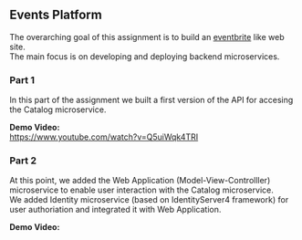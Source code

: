 ## Events Platform

The overarching goal of this assignment is to build an [eventbrite](http://eventbrite.com) like web site.  
The main focus is on developing and deploying backend microservices.


### Part 1

In this part of the assignment we built a first version of the API for accesing the Catalog microservice.

__Demo Video:__  
https://www.youtube.com/watch?v=Q5uiWqk4TRI


### Part 2

At this point, we added the Web Application (Model-View-Controlller) microservice to enable user interaction with the Catalog microservice.  
We added Identity microservice (based on IdentityServer4 framework) for user authoriation and integrated it with Web Application.

__Demo Video:__  

